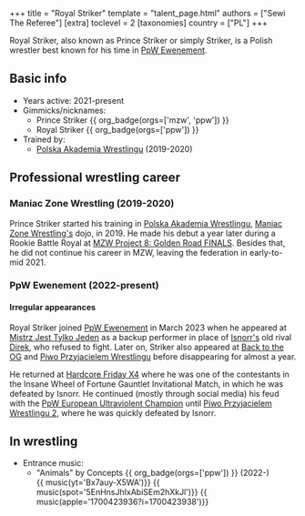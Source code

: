 +++
title = "Royal Striker"
template = "talent_page.html"
authors = ["Sewi The Referee"]
[extra]
toclevel = 2
[taxonomies]
country = ["PL"]
+++

Royal Striker, also known as Prince Striker or simply Striker, is a Polish wrestler best known for his time in [PpW Ewenement](@/o/ppw.md).

## Basic info

* Years active: 2021-present
* Gimmicks/nicknames:
  - Prince Striker {{ org_badge(orgs=['mzw', 'ppw']) }}
  - Royal Striker {{ org_badge(orgs=['ppw']) }}
* Trained by:
  - [Polska Akademia Wrestlingu](@/o/paw.md) (2019-2020)

## Professional wrestling career

### Maniac Zone Wrestling (2019-2020)

Prince Striker started his training in [Polska Akademia Wrestlingu](@/o/paw.md), [Maniac Zone Wrestling's](@/o/mzw.md) dojo, in 2019. He made his debut a year later during a Rookie Battle Royal at [MZW Project 8: Golden Road FINALS](@/e/mzw/2021-08-14-mzw-project-8-golden-road-finals.md). Besides that, he did not continue his career in MZW, leaving the federation in early-to-mid 2021.

### PpW Ewenement (2022-present)

#### Irregular appearances

Royal Striker joined [PpW Ewenement](@/o/ppw.md) in March 2023 when he appeared at [Mistrz Jest Tylko Jeden](@/e/ppw/2022-03-12-ppw-mistrz-jest-tylko-jeden.md) as a backup performer in place of [Isnorr's](@/w/isnorr.md) old rival [Direk](@/w/direk.md), who refused to fight. Later on, Striker also appeared at [Back to the OG](@/e/ppw/2023-02-04-ppw-back-to-the-og.md) and [Piwo Przyjacielem Wrestlingu](@/e/ppw/2023-11-24-ppw-piwo-przyjacielem-wrestlingu.md) before disappearing for almost a year.

He returned at [Hardcore Friday X4](@/e/ppw/2024-08-23-ppw-hardcore-friday-x4.md) where he was one of the contestants in the Insane Wheel of Fortune Gauntlet Invitational Match, in which he was defeated by Isnorr. He continued (mostly through social media) his feud with the [PpW European Ultraviolent Champion](@/c/ppw-european-ultraviolent-championship.md) until [Piwo Przyjacielem Wrestlingu 2](@/e/ppw/2024-11-15-ppw-piwo-przyjacielem-wrestlingu-2.md), where he was quickly defeated by Isnorr.

## In wrestling

* Entrance music:
  - "Animals" by Concepts
    {{ org_badge(orgs=['ppw']) }} (2022-) <br>
    {{ music(yt='Bx7auy-X5WA')}}
    {{ music(spot='5EnHnsJhIxAbiSEm2hXkJl')}}
    {{ music(apple='1700423936?i=1700423938')}}
